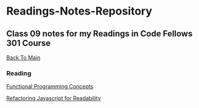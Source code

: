 # Readings-Notes-Repository

## Class 09 notes for my Readings in Code Fellows 301 Course

[Back To Main](README.md)


### Reading
[Functional Programming Concepts](https://medium.com/the-renaissance-developer/concepts-of-functional-programming-in-javascript-6bc84220d2aa)

[Refactoring Javascript for Readability](https://dev.to/healeycodes/refactoring-javascript-for-performance-and-readability-with-examples-1hec)